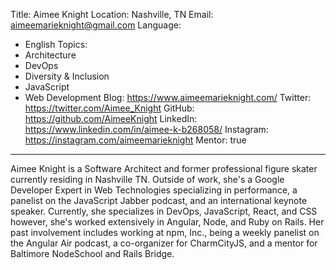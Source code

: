 Title: Aimee Knight
Location: Nashville, TN
Email: aimeemarieknight@gmail.com
Language:
  - English
Topics:
  - Architecture
  - DevOps
  - Diversity & Inclusion
  - JavaScript
  - Web Development
Blog: https://www.aimeemarieknight.com/
Twitter: https://twitter.com/Aimee_Knight
GitHub: https://github.com/AimeeKnight
LinkedIn: https://www.linkedin.com/in/aimee-k-b268058/
Instagram: https://instagram.com/aimeemarieknight
Mentor: true
---
Aimee Knight is a Software Architect and former professional figure skater currently residing in Nashville TN. Outside of work, she's a Google Developer Expert in Web Technologies specializing in performance, a panelist on the JavaScript Jabber podcast, and an international keynote speaker. Currently, she specializes in DevOps, JavaScript, React, and CSS however, she's worked extensively in Angular, Node, and Ruby on Rails. Her past involvement includes working at npm, Inc., being a weekly panelist on the Angular Air podcast, a co-organizer for CharmCityJS, and a mentor for Baltimore NodeSchool and Rails Bridge.
